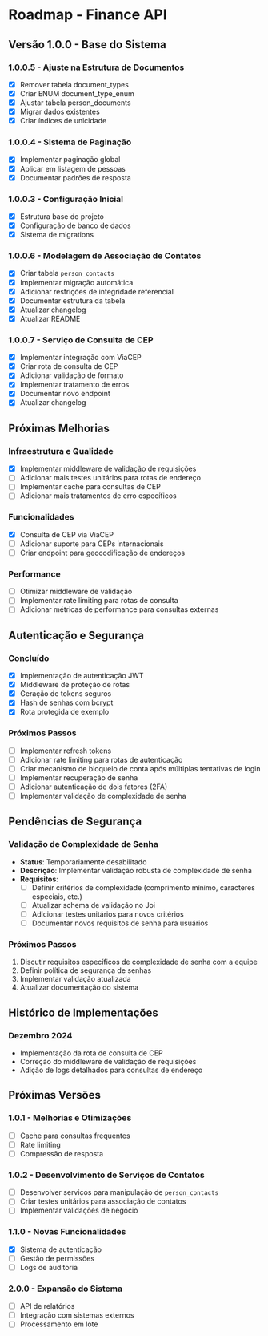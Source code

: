 # Roadmap - Finance API

## Versão 1.0.0 - Base do Sistema

### 1.0.0.5 - Ajuste na Estrutura de Documentos
- [x] Remover tabela document_types
- [x] Criar ENUM document_type_enum
- [x] Ajustar tabela person_documents
- [x] Migrar dados existentes
- [x] Criar índices de unicidade

### 1.0.0.4 - Sistema de Paginação
- [x] Implementar paginação global
- [x] Aplicar em listagem de pessoas
- [x] Documentar padrões de resposta

### 1.0.0.3 - Configuração Inicial
- [x] Estrutura base do projeto
- [x] Configuração de banco de dados
- [x] Sistema de migrations

### 1.0.0.6 - Modelagem de Associação de Contatos
- [x] Criar tabela `person_contacts`
- [x] Implementar migração automática
- [x] Adicionar restrições de integridade referencial
- [x] Documentar estrutura da tabela
- [x] Atualizar changelog
- [x] Atualizar README

### 1.0.0.7 - Serviço de Consulta de CEP
- [x] Implementar integração com ViaCEP
- [x] Criar rota de consulta de CEP
- [x] Adicionar validação de formato
- [x] Implementar tratamento de erros
- [x] Documentar novo endpoint
- [x] Atualizar changelog

## Próximas Melhorias

### Infraestrutura e Qualidade
- [x] Implementar middleware de validação de requisições
- [ ] Adicionar mais testes unitários para rotas de endereço
- [ ] Implementar cache para consultas de CEP
- [ ] Adicionar mais tratamentos de erro específicos

### Funcionalidades
- [x] Consulta de CEP via ViaCEP
- [ ] Adicionar suporte para CEPs internacionais
- [ ] Criar endpoint para geocodificação de endereços

### Performance
- [ ] Otimizar middleware de validação
- [ ] Implementar rate limiting para rotas de consulta
- [ ] Adicionar métricas de performance para consultas externas

## Autenticação e Segurança

### Concluído
- [x] Implementação de autenticação JWT
- [x] Middleware de proteção de rotas
- [x] Geração de tokens seguros
- [x] Hash de senhas com bcrypt
- [x] Rota protegida de exemplo

### Próximos Passos
- [ ] Implementar refresh tokens
- [ ] Adicionar rate limiting para rotas de autenticação
- [ ] Criar mecanismo de bloqueio de conta após múltiplas tentativas de login
- [ ] Implementar recuperação de senha
- [ ] Adicionar autenticação de dois fatores (2FA)
- [ ] Implementar validação de complexidade de senha

## Pendências de Segurança

### Validação de Complexidade de Senha
- **Status**: Temporariamente desabilitado
- **Descrição**: Implementar validação robusta de complexidade de senha
- **Requisitos**:
  - [ ] Definir critérios de complexidade (comprimento mínimo, caracteres especiais, etc.)
  - [ ] Atualizar schema de validação no Joi
  - [ ] Adicionar testes unitários para novos critérios
  - [ ] Documentar novos requisitos de senha para usuários

### Próximos Passos
1. Discutir requisitos específicos de complexidade de senha com a equipe
2. Definir política de segurança de senhas
3. Implementar validação atualizada
4. Atualizar documentação do sistema

## Histórico de Implementações

### Dezembro 2024
- Implementação da rota de consulta de CEP
- Correção do middleware de validação de requisições
- Adição de logs detalhados para consultas de endereço

## Próximas Versões

### 1.0.1 - Melhorias e Otimizações
- [ ] Cache para consultas frequentes
- [ ] Rate limiting
- [ ] Compressão de resposta

### 1.0.2 - Desenvolvimento de Serviços de Contatos
- [ ] Desenvolver serviços para manipulação de `person_contacts`
- [ ] Criar testes unitários para associação de contatos
- [ ] Implementar validações de negócio

### 1.1.0 - Novas Funcionalidades
- [x] Sistema de autenticação
- [ ] Gestão de permissões
- [ ] Logs de auditoria

### 2.0.0 - Expansão do Sistema
- [ ] API de relatórios
- [ ] Integração com sistemas externos
- [ ] Processamento em lote
